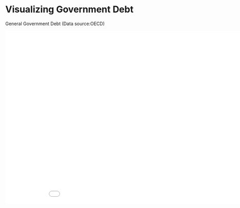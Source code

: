 # Visualizing Government Debt

General Government Debt (Data source:OECD)

<iframe src="[https://data-viewer.oecd.org?chartId=d9a1e503-528a-42bc-b50b-3f670aff1254]"
        style="border: none; width: 960px; height: 540px;"
        allowfullscreen="true">
</iframe>

